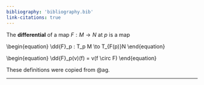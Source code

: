 ```yaml
---
bibliography: 'bibliography.bib'
link-citations: true
---
```


The **differential** of a map $F: M \to N$ at $p$ is a map 

\begin{equation}
\dd{F}\_p : T_p M \to T_{F(p)}N
\end{equation}

\begin{equation}
\dd{F}_p(v)(f) = v(f \circ F)
\end{equation}

These definitions were copied from @ag.

---